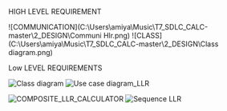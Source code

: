 HIGH LEVEL REQUIREMENT
 
![COMMUNICATION](C:\Users\amiya\Music\T7_SDLC_CALC-master\2_DESIGN\Communi Hlr.png)
![CLASS](C:\Users\amiya\Music\T7_SDLC_CALC-master\2_DESIGN\Class diagram.png)


Low LEVEL REQUIREMENTS

![Class diagram](https://user-images.githubusercontent.com/78849093/107906328-d8429b80-6f76-11eb-87e8-505c3db2b798.png)
![Use case diagram_LLR](https://user-images.githubusercontent.com/78849093/107906339-dbd62280-6f76-11eb-8692-4f9a2611178a.jpeg)

![COMPOSITE_LLR_CALCULATOR](https://user-images.githubusercontent.com/78848745/107907009-9155a580-6f78-11eb-9642-936da98de7f4.png)
![Sequence LLR](https://user-images.githubusercontent.com/78848745/107907015-94e92c80-6f78-11eb-8559-e87300d7478f.png)




